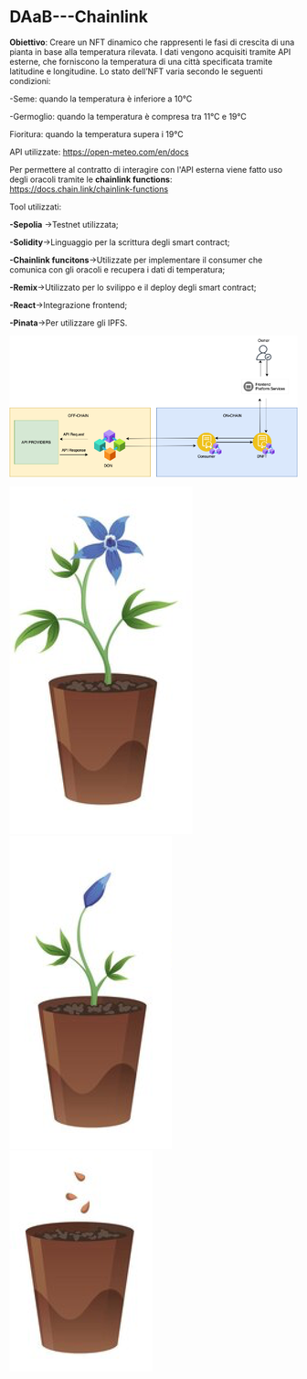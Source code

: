 # DAaB---Chainlink
**Obiettivo**: Creare un NFT dinamico che rappresenti le fasi di crescita di una pianta in base alla temperatura rilevata. I dati vengono acquisiti tramite API esterne, che forniscono la temperatura di una città specificata tramite latitudine e longitudine. Lo stato dell’NFT varia secondo le seguenti condizioni:

-Seme: quando la temperatura è inferiore a 10°C

-Germoglio: quando la temperatura è compresa tra 11°C e 19°C

Fioritura: quando la temperatura supera i 19°C


API utilizzate: https://open-meteo.com/en/docs


Per permettere al contratto di interagire con l'API esterna viene fatto uso degli oracoli tramite le **chainlink functions**: https://docs.chain.link/chainlink-functions

Tool utilizzati:


**-Sepolia** ->Testnet utilizzata;


**-Solidity**->Linguaggio per la scrittura degli smart contract;


**-Chainlink funcitons**->Utilizzate per implementare il consumer che comunica con gli oracoli e recupera i dati di temperatura;


**-Remix**->Utilizzato per lo svilippo e il deploy degli smart contract;


**-React**->Integrazione frontend;


**-Pinata**->Per utilizzare gli IPFS.



![alt text](https://github.com/Matteodeieso/Progetto---DAaB/blob/main/architectureV2.png)

![alt text](https://github.com/Matteodeieso/Progetto---DAaB/blob/main/IPFS/fioritura.png)
![alt text](https://github.com/Matteodeieso/Progetto---DAaB/blob/main/IPFS/germoglio.png)
![alt text](https://github.com/Matteodeieso/Progetto---DAaB/blob/main/IPFS/seme.png)
